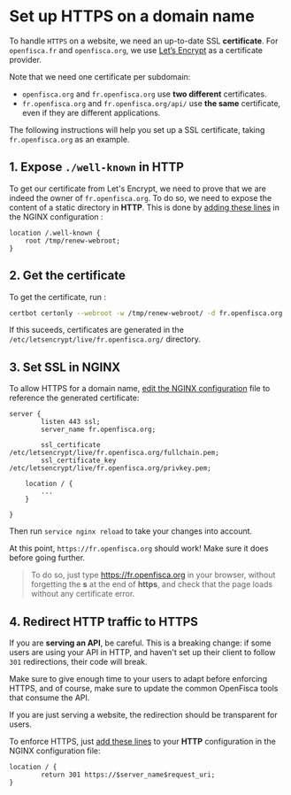 # Set up HTTPS on a domain name

To handle `HTTPS` on a website, we need an up-to-date SSL **certificate**. For `openfisca.fr` and `openfisca.org`, we use [Let’s Encrypt](https://letsencrypt.org/) as a certificate provider.

Note that we need one certificate per subdomain:
- `openfisca.org` and `fr.openfisca.org` use **two different** certificates.
- `fr.openfisca.org` and `fr.openfisca.org/api/` use **the same** certificate, even if they are different applications.

The following instructions will help you set up a SSL certificate, taking `fr.openfisca.org` as an example.

## 1. Expose `./well-known` in HTTP

To get our certificate from Let's Encrypt, we need to prove that we are indeed the owner of `fr.openfisca.org`. To do so, we need to expose the content of a static directory in **HTTP**. This is done by [adding these lines](https://github.com/openfisca/openfisca-ops/blob/4524f707ab1123258621d2e16dc0df20a9140e73/fr.openfisca.org/fr.openfisca.org.conf#L5-L7) in the NGINX configuration :

```
location /.well-known {
    root /tmp/renew-webroot;
}
```

## 2. Get the certificate

To get the certificate, run :

```sh
certbot certonly --webroot -w /tmp/renew-webroot/ -d fr.openfisca.org
```

If this suceeds, certificates are generated in the `/etc/letsencrypt/live/fr.openfisca.org/` directory.

## 3. Set SSL in NGINX

To allow HTTPS for a domain name, [edit the NGINX configuration](https://github.com/openfisca/openfisca-ops/blob/4524f707ab1123258621d2e16dc0df20a9140e73/fr.openfisca.org/fr.openfisca.org.conf#L14-L19) file to reference the generated certificate:

```
server {
        listen 443 ssl;
        server_name fr.openfisca.org;

        ssl_certificate /etc/letsencrypt/live/fr.openfisca.org/fullchain.pem;
        ssl_certificate_key /etc/letsencrypt/live/fr.openfisca.org/privkey.pem;

    location / {
        ...
    }

} 
```

Then run `service nginx reload` to take your changes into account.

At this point, `https://fr.openfisca.org` should work! Make sure it does before going further.

> To do so, just type https://fr.openfisca.org in your browser, without forgetting the **s** at the end of **https**, and check that the page loads without any certificate error.

## 4. Redirect HTTP traffic to HTTPS

If you are **serving an API**, be careful. This is a breaking change: if some users are using your API in HTTP, and haven't set up their client to follow `301` redirections, their code will break.

Make sure to give enough time to your users to adapt before enforcing HTTPS, and of course, make sure to update the common OpenFisca tools that consume the API.

If you are just serving a website, the redirection should be transparent for users.

To enforce HTTPS, just [add these lines](https://github.com/openfisca/openfisca-ops/blob/4524f707ab1123258621d2e16dc0df20a9140e73/fr.openfisca.org/fr.openfisca.org.conf#L9-L11) to your **HTTP** configuration in the NGINX configuration file:

```
location / {
        return 301 https://$server_name$request_uri;
}
```
